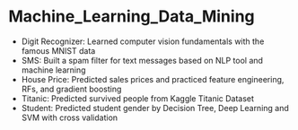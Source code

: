 # Machine_Learning_Data_Mining
- Digit Recognizer: Learned computer vision fundamentals with the famous MNIST data
- SMS: Built a spam filter for text messages based on NLP tool and machine learning
- House Price: Predicted sales prices and practiced feature engineering, RFs, and gradient boosting
- Titanic: Predicted survived people from Kaggle Titanic Dataset
- Student: Predicted student gender by Decision Tree, Deep Learning and SVM with cross validation
